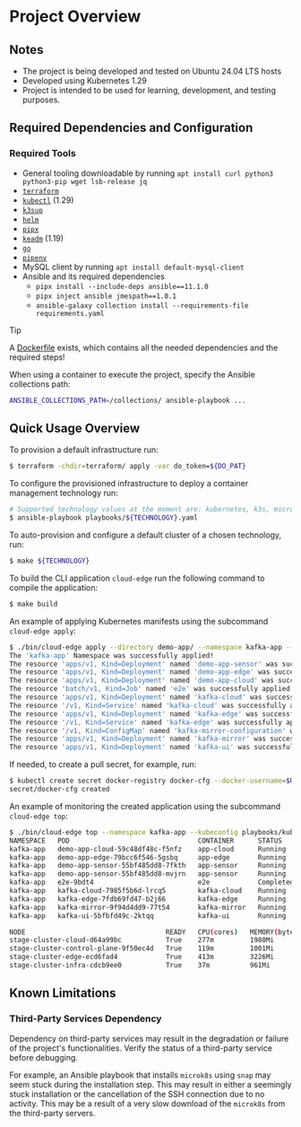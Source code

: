 # Project Overview

## Notes

- The project is being developed and tested on Ubuntu 24.04 LTS hosts
- Developed using Kubernetes 1.29
- Project is intended to be used for learning, development, and testing purposes.

## Required Dependencies and Configuration

### Required Tools

- General tooling downloadable by running `apt install curl python3 python3-pip wget lsb-release jq`
- [`terraform`](https://developer.hashicorp.com/terraform/install)
- [`kubectl`](https://kubernetes.io/docs/tasks/tools/install-kubectl-linux/) (1.29)
- [`k3sup`](https://github.com/alexellis/k3sup?tab=readme-ov-file#download-k3sup-tldr)
- [`helm`](https://helm.sh/docs/intro/install/#from-apt-debianubuntu)
- [`pipx`](https://pipx.pypa.io/stable/installation/#on-linux)
- [`keadm`](https://kubeedge.io/docs/setup/install-with-keadm/#install-keadm) (1.19)
- [`go`](https://go.dev/doc/install)
- [`pipenv`](https://github.com/pypa/pipenv)
- MySQL client by running `apt install default-mysql-client`
- Ansible and its required dependencies
  - `pipx install --include-deps ansible==11.1.0`
  - `pipx inject ansible jmespath==1.0.1`
  - `ansible-galaxy collection install --requirements-file requirements.yaml`

> [!TIP]
> A [Dockerfile](../utils/host_dependencies/Dockerfile) exists, which contains all the needed dependencies and the required steps!
>
> When using a container to execute the project, specify the Ansible collections path:
>
> ```sh
> ANSIBLE_COLLECTIONS_PATH=/collections/ ansible-playbook ...
> ```

## Quick Usage Overview

To provision a default infrastructure run:

```sh
$ terraform -chdir=terraform/ apply -var do_token=${DO_PAT}
```

To configure the provisioned infrastructure to deploy a container management technology run:

```sh
# Supported technology values at the moment are: kubernetes, k3s, microk8s, kubeedge
$ ansible-playbook playbooks/${TECHNOLOGY}.yaml
```

To auto-provision and configure a default cluster of a chosen technology, run:

```sh
$ make ${TECHNOLOGY}
```

To build the CLI application `cloud-edge` run the following command to compile the application:

```sh
$ make build
```

An example of applying Kubernetes manifests using the subcommand `cloud-edge apply`:

```sh
$ ./bin/cloud-edge apply --directory demo-app/ --namespace kafka-app --create-namespace --kubeconfig playbooks/kubeconfig
The 'kafka-app' Namespace was successfully applied!
The resource 'apps/v1, Kind=Deployment' named 'demo-app-sensor' was successfully applied!
The resource 'apps/v1, Kind=Deployment' named 'demo-app-edge' was successfully applied!
The resource 'apps/v1, Kind=Deployment' named 'demo-app-cloud' was successfully applied!
The resource 'batch/v1, Kind=Job' named 'e2e' was successfully applied!
The resource 'apps/v1, Kind=Deployment' named 'kafka-cloud' was successfully applied!
The resource '/v1, Kind=Service' named 'kafka-cloud' was successfully applied!
The resource 'apps/v1, Kind=Deployment' named 'kafka-edge' was successfully applied!
The resource '/v1, Kind=Service' named 'kafka-edge' was successfully applied!
The resource '/v1, Kind=ConfigMap' named 'kafka-mirror-configuration' was successfully applied!
The resource 'apps/v1, Kind=Deployment' named 'kafka-mirror' was successfully applied!
The resource 'apps/v1, Kind=Deployment' named 'kafka-ui' was successfully applied!
```

If needed, to create a pull secret, for example, run:

```sh
$ kubectl create secret docker-registry docker-cfg --docker-username=$USERNAME --docker-password=$PASSWORD --namespace kafka-app
secret/docker-cfg created
```

An example of monitoring the created application using the subcommand `cloud-edge top`:

```sh
$ ./bin/cloud-edge top --namespace kafka-app --kubeconfig playbooks/kubeconfig
NAMESPACE   POD                                CONTAINER      STATUS      CPU(cores)   MEMORY(bytes)   NODE
kafka-app   demo-app-cloud-59c48df48c-f5nfz    app-cloud      Running     26m          100Mi           stage-cluster-cloud-d64a99bc
kafka-app   demo-app-edge-79bcc6f546-5gsbq     app-edge       Running     22m          130Mi           stage-cluster-edge-ecd6fad4
kafka-app   demo-app-sensor-55bf485dd8-7fkth   app-sensor     Running     26m          106Mi           stage-cluster-edge-ecd6fad4
kafka-app   demo-app-sensor-55bf485dd8-mvjrn   app-sensor     Running     28m          110Mi           stage-cluster-edge-ecd6fad4
kafka-app   e2e-9bdt4                          e2e            Completed   0m           0Mi             stage-cluster-cloud-d64a99bc
kafka-app   kafka-cloud-7985f5b6d-lrcq5        kafka-cloud    Running     102m         390Mi           stage-cluster-cloud-d64a99bc
kafka-app   kafka-edge-7fdb69fd47-b2j66        kafka-edge     Running     70m          405Mi           stage-cluster-edge-ecd6fad4
kafka-app   kafka-mirror-9f94d4dd9-77t54       kafka-mirror   Running     24m          441Mi           stage-cluster-edge-ecd6fad4
kafka-app   kafka-ui-5bfbfd49c-2ktqq           kafka-ui       Running     8m           240Mi           stage-cluster-cloud-d64a99bc

NODE                                   READY   CPU(cores)   MEMORY(bytes)
stage-cluster-cloud-d64a99bc           True    277m         1980Mi
stage-cluster-control-plane-9f50ec4d   True    119m         1001Mi
stage-cluster-edge-ecd6fad4            True    413m         3226Mi
stage-cluster-infra-cdcb9ee0           True    37m          961Mi
```

## Known Limitations

### Third-Party Services Dependency

Dependency on third-party services may result in the degradation or failure of the project's functionalities. Verify the status of a third-party service before debugging.

For example, an Ansible playbook that installs `microk8s` using `snap` may seem stuck during the installation step. This may result in either a seemingly stuck installation or the cancellation of the SSH connection due to no activity. This may be a result of a very slow download of the `microk8s` from the third-party servers.
